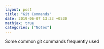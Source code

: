 ```yaml
---
layout: post
title: "Git Commands"
date: 2019-06-07 13:33 +0530
mathjax: true
categories: ["Notes"]
---
```

Some common git commands frequently used

<script src="https://gist.github.com/adityagupta1089/3ce91dbff58b2e56af6fcf01cfe98191.js"></script>
